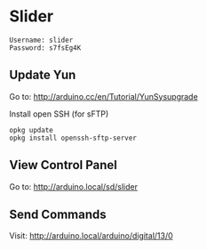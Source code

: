 # Slider

```
Username: slider
Password: s7fsEg4K
```

## Update Yun

Go to: http://arduino.cc/en/Tutorial/YunSysupgrade

Install open SSH (for sFTP)

```
opkg update
opkg install openssh-sftp-server
```

## View Control Panel

Go to: http://arduino.local/sd/slider

## Send Commands

Visit: http://arduino.local/arduino/digital/13/0
